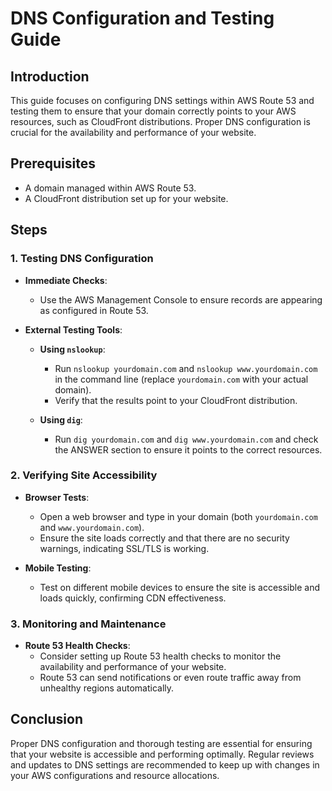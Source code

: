 # DNS Configuration and Testing Guide

## Introduction
This guide focuses on configuring DNS settings within AWS Route 53 and testing them to ensure that your domain correctly points to your AWS resources, such as CloudFront distributions. Proper DNS configuration is crucial for the availability and performance of your website.

## Prerequisites
- A domain managed within AWS Route 53.
- A CloudFront distribution set up for your website.

## Steps

### 1. Testing DNS Configuration
- **Immediate Checks**:
  - Use the AWS Management Console to ensure records are appearing as configured in Route 53.
  
- **External Testing Tools**:
  - **Using `nslookup`**:
    - Run `nslookup yourdomain.com` and `nslookup www.yourdomain.com` in the command line (replace `yourdomain.com` with your actual domain).
    - Verify that the results point to your CloudFront distribution.
  
  - **Using `dig`**:
    - Run `dig yourdomain.com` and `dig www.yourdomain.com` and check the ANSWER section to ensure it points to the correct resources.

### 2. Verifying Site Accessibility
- **Browser Tests**:
  - Open a web browser and type in your domain (both `yourdomain.com` and `www.yourdomain.com`).
  - Ensure the site loads correctly and that there are no security warnings, indicating SSL/TLS is working.
  
- **Mobile Testing**:
  - Test on different mobile devices to ensure the site is accessible and loads quickly, confirming CDN effectiveness.

### 3. Monitoring and Maintenance
- **Route 53 Health Checks**:
  - Consider setting up Route 53 health checks to monitor the availability and performance of your website.
  - Route 53 can send notifications or even route traffic away from unhealthy regions automatically.

## Conclusion
Proper DNS configuration and thorough testing are essential for ensuring that your website is accessible and performing optimally. Regular reviews and updates to DNS settings are recommended to keep up with changes in your AWS configurations and resource allocations.

